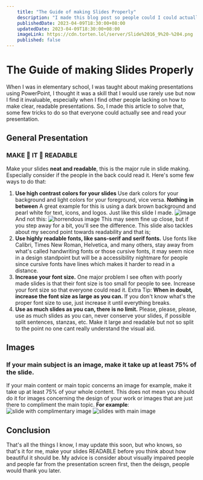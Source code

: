 ```yaml
---
    title: "The Guide of making Slides Properly"
    description: "I made this blog post so people could I could actually see slides presentation proper.",
    publishedDate: 2023-04-09T18:30:00+08:00
    updatedDate: 2023-04-09T18:30:00+08:00
    imageLink: https://cdn.torten.lol/server/Slide%2016_9%20-%204.png
    published: false
---
```

# The Guide of making Slides Properly
When I was in elementary school, I was taught about making presentations using PowerPoint, I thought it was a skill that I would use rarely use but now I find it invaluable, especially when I find other people lacking on how to make clear, readable presentations.
So, I made this article to solve that, some few tricks to do so that everyone could actually see and read your presentation.
## General Presentation
### MAKE 👏 IT 👏 READABLE
 Make your slides **neat and readable**, this is the major rule in slide making.  Especially consider if the people in the back could read it. Here's some few ways to do that:

 1. **Use high contrast colors for your slides**
		Use dark colors for your background and light colors for your foreground, vice versa. **Nothing in between**
A great example for this is using a dark brown background and pearl white for text, icons, and logos. Just like this slide I made.
![image](https://cdn.torten.lol/server/image.png)
And not this: 
![horrendous image](https://cdn.torten.lol/server/Slide%2016_9%20-%201%20(1).png)
This may seem fine up close, but if you step away for a bit, you'll see the difference. This slide also tackles about my second point towards readability and that is;
2. **Use highly readable fonts, like sans-serif and serif fonts.**
	Use fonts like Calibri, Times New Roman, Helvetica, and many others, stay away from what's called handwriting fonts or those cursive fonts, it may seem nice in a design standpoint but will be a accessibility nightmare for people since cursive fonts have lines which makes it harder to read in a distance.
3. **Increase your font size.**
One major problem I see often with poorly made slides is that their font size is too small for people to see. Increase your font size so that everyone could read it.
Extra Tip: **When in doubt, increase the font size as large as you can.**
If you don't know what's the proper font size to use, just increase it until everything breaks.
4. **Use as much slides as you can, there is no limit.**
Please, please, please, use as much slides as you can, never conserve your slides, if possible split sentences, stanzas, etc. Make it large and readable but not so split to the point no one cant really understand the visual aid.
## Images
### If your main subject is an image, make it take up at least 75% of the slide.
If your main content or main topic concerns an image for example, make it take up at least 75% of your whole content. This does not mean you should do it for images concerning the design of your work or images that are just there to compliment the main topic.
**For example**: 
![slide with complimentary image](https://cdn.torten.lol/server/Slide%2016_9%20-%201%20(2).png)
![slides with main image](https://cdn.torten.lol/server/Slide%2016_9%20-%202%20(2).png)

## Conclusion
That's all the things I know, I may update this soon, but who knows, so that's it for me, make your slides READABLE before you think about how beautiful it should be. My advice is consider about visually impaired people and people far from the presentation screen first, then the deisgn, people would thank you later.
